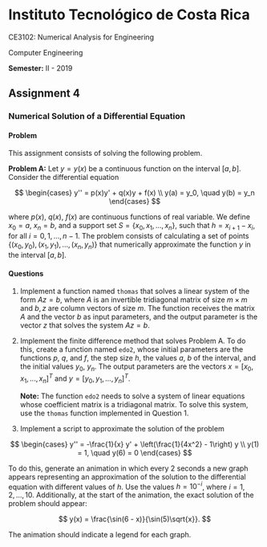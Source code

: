 # **Instituto Tecnológico de Costa Rica**
CE3102: Numerical Analysis for Engineering

Computer Engineering

**Semester:** II - 2019  

## **Assignment 4**

### **Numerical Solution of a Differential Equation**

#### **Problem**
This assignment consists of solving the following problem.

**Problem A:** Let $y = y(x)$ be a continuous function on the interval $[a, b]$. Consider the differential equation

$$
\begin{cases}
    y'' = p(x)y' + q(x)y + f(x) \\
    y(a) = y_0, \quad y(b) = y_n
\end{cases}
$$

where $p(x)$, $q(x)$, $f(x)$ are continuous functions of real variable. We define $x_0 = a$, $x_n = b$, and a support set $S = \{x_0, x_1, ..., x_n\}$, such that $h = x_{i+1} - x_i$, for all $i = 0, 1, ..., n - 1$. The problem consists of calculating a set of points $\{(x_0, y_0), (x_1, y_1), ..., (x_n, y_n)\}$ that numerically approximate the function $y$ in the interval $[a, b]$.

#### **Questions**

1. Implement a function named `thomas` that solves a linear system of the form $Az = b$, where $A$ is an invertible tridiagonal matrix of size $m \times m$ and $b, z$ are column vectors of size $m$. The function receives the matrix $A$ and the vector $b$ as input parameters, and the output parameter is the vector $z$ that solves the system $Az = b$.

2. Implement the finite difference method that solves Problem A. To do this, create a function named `edo2`, whose initial parameters are the functions $p$, $q$, and $f$, the step size $h$, the values $a$, $b$ of the interval, and the initial values $y_{0}$, $y_{n}$. The output parameters are the vectors $x = [x_0, x_1, ..., x_n]^T$ and $y = [y_0, y_1, ..., y_n]^T$.  

   **Note:** The function `edo2` needs to solve a system of linear equations whose coefficient matrix is a tridiagonal matrix. To solve this system, use the `thomas` function implemented in Question 1.

3. Implement a script to approximate the solution of the problem

$$
\begin{cases}
    y'' = -\frac{1}{x} y' + \left(\frac{1}{4x^2} - 1\right) y \\
    y(1) = 1, \quad y(6) = 0
\end{cases}
$$

To do this, generate an animation in which every 2 seconds a new graph appears representing an approximation of the solution to the differential equation with different values of $h$. Use the values $h = 10^{-i}$, where $i = 1, 2, ..., 10$. Additionally, at the start of the animation, the exact solution of the problem should appear:

$$
y(x) = \frac{\sin(6 - x)}{\sin(5)\sqrt{x}}.
$$

The animation should indicate a legend for each graph.
